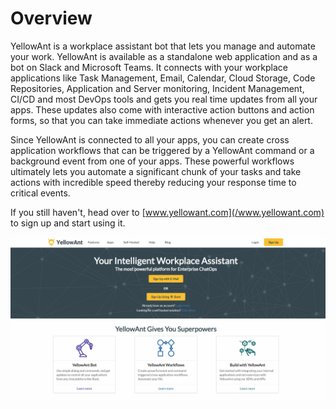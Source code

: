 # Overview

YellowAnt is a workplace assistant bot that lets you manage and automate your work. YellowAnt is available as a standalone web application and as a bot on Slack and Microsoft Teams. It connects with your workplace applications like Task Management, Email, Calendar, Cloud Storage, Code Repositories, Application and Server monitoring, Incident Management, CI/CD and most DevOps tools and gets you real time updates from all your apps. These updates also come with interactive action buttons and action forms, so that you can take immediate actions whenever you get an alert.

Since YellowAnt is connected to all your apps, you can create cross application workflows that can be triggered by a YellowAnt command or a background event from one of your apps. These powerful workflows ultimately lets you automate a significant chunk of your tasks and take actions with incredible speed thereby reducing your response time to critical events.

If you still haven't, head over to [www.yellowant.com](/www.yellowant.com) to sign up and start using it.

![](/assets/LandingPage.jpg)

